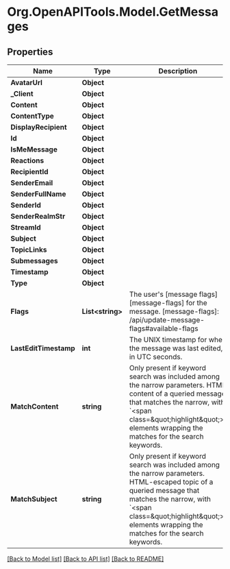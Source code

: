
# Org.OpenAPITools.Model.GetMessages

## Properties

Name | Type | Description | Notes
------------ | ------------- | ------------- | -------------
**AvatarUrl** | **Object** |  | [optional] 
**_Client** | **Object** |  | [optional] 
**Content** | **Object** |  | [optional] 
**ContentType** | **Object** |  | [optional] 
**DisplayRecipient** | **Object** |  | [optional] 
**Id** | **Object** |  | [optional] 
**IsMeMessage** | **Object** |  | [optional] 
**Reactions** | **Object** |  | [optional] 
**RecipientId** | **Object** |  | [optional] 
**SenderEmail** | **Object** |  | [optional] 
**SenderFullName** | **Object** |  | [optional] 
**SenderId** | **Object** |  | [optional] 
**SenderRealmStr** | **Object** |  | [optional] 
**StreamId** | **Object** |  | [optional] 
**Subject** | **Object** |  | [optional] 
**TopicLinks** | **Object** |  | [optional] 
**Submessages** | **Object** |  | [optional] 
**Timestamp** | **Object** |  | [optional] 
**Type** | **Object** |  | [optional] 
**Flags** | **List&lt;string&gt;** | The user&#39;s [message flags][message-flags] for the message.  [message-flags]: /api/update-message-flags#available-flags  | [optional] 
**LastEditTimestamp** | **int** | The UNIX timestamp for when the message was last edited, in UTC seconds.  | [optional] 
**MatchContent** | **string** | Only present if keyword search was included among the narrow parameters. HTML content of a queried message that matches the narrow, with &#x60;&lt;span class&#x3D;\&quot;highlight\&quot;&gt;&#x60; elements wrapping the matches for the search keywords.  | [optional] 
**MatchSubject** | **string** | Only present if keyword search was included among the narrow parameters. HTML-escaped topic of a queried message that matches the narrow, with &#x60;&lt;span class&#x3D;\&quot;highlight\&quot;&gt;&#x60; elements wrapping the matches for the search keywords.  | [optional] 

[[Back to Model list]](../README.md#documentation-for-models)
[[Back to API list]](../README.md#documentation-for-api-endpoints)
[[Back to README]](../README.md)

